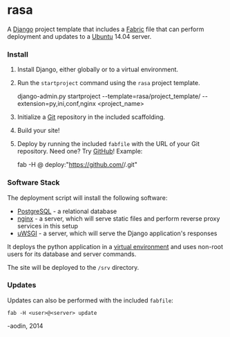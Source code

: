 rasa
====

A [Django](https://www.djangoproject.com/) project template that includes a [Fabric](http://www.fabfile.org/) file that can perform deployment and updates to a [Ubuntu]() 14.04 server. 

### Install

1. Install Django, either globally or to a virtual environment.

2. Run the `startproject` command using the `rasa` project template.

    django-admin.py startproject --template=rasa/project_template/ --extension=py,ini,conf,nginx <project_name>

3. Initialize a [Git](http://git-scm.com/) repository in the included scaffolding.

3. Build your site!

4. Deploy by running the included `fabfile` with the URL of your Git repository. Need one? Try [GitHub](https://github.com/)! Example:

    fab -H <user>@<server> deploy:"https://github.com/<user>/<repository>.git"

### Software Stack

The deployment script will install the following software:

* [PostgreSQL](http://www.postgresql.org/) - a relational database
* [nginx](http://nginx.org/) - a server, which will serve static files and perform reverse proxy services in this setup
* [uWSGI](http://projects.unbit.it/uwsgi/) - a server, which will serve the Django application's responses

It deploys the python application in a [virtual environment](http://virtualenv.readthedocs.org/en/latest/virtualenv.html) and uses non-root users for its database and server commands.

The site will be deployed to the `/srv` directory.

### Updates

Updates can also be performed with the included `fabfile`:

    fab -H <user>@<server> update

-aodin, 2014
